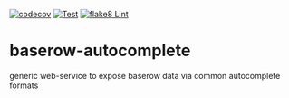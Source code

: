 [![codecov](https://codecov.io/github/acdh-oeaw/baserow-autocomplete/branch/main/graph/badge.svg?token=HQFFN8LPEE)](https://codecov.io/github/acdh-oeaw/baserow-autocomplete)
[![Test](https://github.com/acdh-oeaw/baserow-autocomplete/actions/workflows/test.yml/badge.svg)](https://github.com/acdh-oeaw/baserow-autocomplete/actions/workflows/test.yml)
[![flake8 Lint](https://github.com/acdh-oeaw/baserow-autocomplete/actions/workflows/lint.yml/badge.svg)](https://github.com/acdh-oeaw/baserow-autocomplete/actions/workflows/lint.yml)

# baserow-autocomplete
generic web-service to expose baserow data via common autocomplete formats
